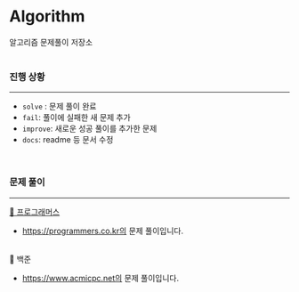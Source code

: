 # Algorithm

알고리즘 문제풀이 저장소
<br><br>


### 진행 상황
---

* `solve` : 문제 풀이 완료<br>
* `fail`: 풀이에 실패한 새 문제 추가<br>
* `improve`: 새로운 성공 풀이를 추가한 문제<br>
* `docs`: readme 등 문서 수정<br>

<br>

### 문제 풀이 
---

[📁 프로그래머스](https://github.com/kimjiae970/Algorithm-/blob/main/src/README.md)
* https://programmers.co.kr의 문제 풀이입니다.
<br><br>

📁 백준
* https://www.acmicpc.net의 문제 풀이입니다.


